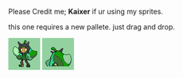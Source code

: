 Please Credit me; **Kaixer** if ur using my sprites.

this one requires a new pallete. just drag and drop.

![front.png](Front.png) ![back.png](back.png)

